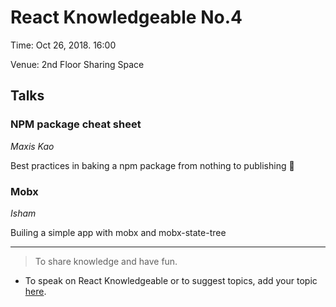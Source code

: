 # React Knowledgeable No.4

Time: Oct 26, 2018. 16:00

Venue: 2nd Floor Sharing Space

## Talks

### NPM package cheat sheet

_Maxis Kao_

Best practices in baking a npm package from nothing to publishing 🎉

### Mobx

_Isham_

Builing a simple app with mobx and mobx-state-tree

---

> To share knowledge and have fun.

- To speak on React Knowledgeable or to suggest topics, add your topic [here](./scheduling/sign-up-for-talks.md).
